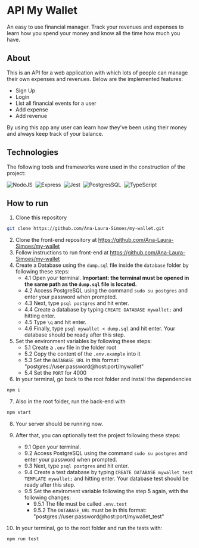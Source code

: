 # API My Wallet

An easy to use financial manager. Track your revenues and expenses to learn how you spend your money and know all the time how much you have.

## About

This is an API for a web application with which lots of people can manage their own expenses and revenues. Below are the implemented features:

- Sign Up
- Login
- List all financial events for a user
- Add expense
- Add revenue

By using this app any user can learn how they've been using their money and always keep track of your balance.

## Technologies
The following tools and frameworks were used in the construction of the project:<br>
  
  ![NodeJS](https://img.shields.io/badge/Node.js-339933?style=for-the-badge&logo=nodedotjs&logoColor=white)&nbsp;
  ![Express](https://img.shields.io/badge/Express.js-000000?style=for-the-badge&logo=express&logoColor=white)&nbsp;
  ![Jest](https://img.shields.io/badge/Jest-C21325?style=for-the-badge&logo=jest&logoColor=white)&nbsp;
  ![PostgresSQL](https://img.shields.io/badge/PostgreSQL-316192?style=for-the-badge&logo=postgresql&logoColor=white)&nbsp;
  ![TypeScript](https://img.shields.io/badge/TypeScript-007ACC?style=for-the-badge&logo=typescript&logoColor=white)&nbsp;
  
## How to run

1. Clone this repository
```bash
git clone https://github.com/Ana-Laura-Simoes/my-wallet.git
```
2. Clone the front-end repository at https://github.com/Ana-Laura-Simoes/my-wallet
3. Follow instructions to run front-end at https://github.com/Ana-Laura-Simoes/my-wallet
4. Create a Database using the ``dump.sql`` file inside the ``database`` folder by following these steps:
    - 4.1 Open your terminal. **Important: the terminal must be opened in the same path as the ``dump.sql`` file is located.**
    - 4.2 Access PostgreSQL using the command ``sudo su postgres`` and enter your password when prompted.
    - 4.3 Next, type ``psql postgres`` and hit enter.
    - 4.4 Create a database by typing ``CREATE DATABASE mywallet;`` and hitting enter.
    - 4.5 Type ``\q`` and hit enter.
    - 4.6 Finally, type ```psql mywallet < dump.sql``` and hit enter. Your database should be ready after this step.
5. Set the environment variables by following these steps:
    - 5.1 Create a ``.env`` file in the folder root
    - 5.2 Copy the content of the ``.env.example`` into it
    - 5.3 Set the ``DATABASE_URL`` in this format: "postgres://user:password@host:port/mywallet"
    - 5.4 Set the ``PORT`` for 4000
6. In your terminal, go back to the root folder and install the dependencies
```bash
npm i
```
7. Also in the root folder, run the back-end with
```bash
npm start
```
8. Your server should be running now.
9. After that, you can optionally test the project following these steps:
    - 9.1 Open your terminal.
    - 9.2 Access PostgreSQL using the command ``sudo su postgres`` and enter your password when prompted.
    - 9.3 Next, type ``psql postgres`` and hit enter.
    - 9.4 Create a test database by typing ``CREATE DATABASE mywallet_test TEMPLATE mywallet;`` and hitting enter. Your database test should be ready after this step.
    - 9.5 Set the enviroment variable following the step 5 again, with the following changes:
      - 9.5.1 The file must be called ``.env.test``
      - 9.5.2 The ``DATABASE_URL`` must be in this format: "postgres://user:password@host:port/mywallet_test"

10. In your terminal, go to the root folder and run the tests with:
```bash
npm run test
```
